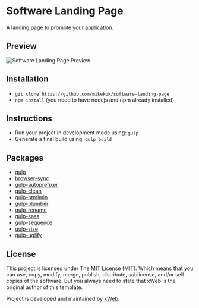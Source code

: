 # Software Landing Page
A landing page to promote your application.

## Preview
![Software Landing Page Preview](http://i.imgur.com/lu1yZsx.png)

## Installation
* `git clone https://github.com/mikekok/software-landing-page`
* `npm install` (you need to have nodejs and npm already installed)

## Instructions
* Run your project in development mode using: `gulp`
* Generate a final build using: `gulp build`

## Packages
* [gulp](https://www.npmjs.com/package/gulp)
* [browser-sync](https://www.npmjs.com/package/browser-sync)
* [gulp-autoprefixer](https://www.npmjs.com/package/gulp-autoprefixer)
* [gulp-clean](https://www.npmjs.com/package/gulp-clean)
* [gulp-htmlmin](https://www.npmjs.com/package/gulp-htmlmin)
* [gulp-plumber](https://www.npmjs.com/package/gulp-plumber)
* [gulp-rename](https://www.npmjs.com/package/gulp-rename)
* [gulp-sass](https://www.npmjs.com/package/gulp-sass)
* [gulp-sequence](https://www.npmjs.com/package/gulp-sequence)
* [gulp-size](https://www.npmjs.com/package/gulp-size)
* [gulp-uglify](https://www.npmjs.com/package/gulp-uglify)

## License
This project is licensed under The MIT License (MIT). Which means that you can use, copy, modify, merge, publish, distribute, sublicense, and/or sell copies of the software. But you always need to state that xWeb is the original author of this template.

Project is developed and maintained by [xWeb](https://xweb.gr/).
